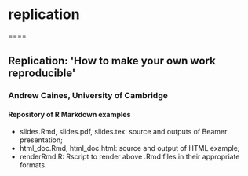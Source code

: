 # replication
====

## Replication: 'How to make your own work reproducible'
### Andrew Caines, University of Cambridge

#### Repository of R Markdown examples
- slides.Rmd, slides.pdf, slides.tex: source and outputs of Beamer presentation;
- html_doc.Rmd, html_doc.html: source and output of HTML example;
- renderRmd.R: Rscript to render above .Rmd files in their appropriate formats.
